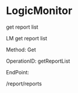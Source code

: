 #     LogicMonitor


get report list

LM get report list

Method: Get

OperationID: getReportList

EndPoint:

/report/reports
